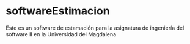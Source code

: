 # softwareEstimacion
Este es un software de estamación para la asignatura de ingeniería del software II en la Universidad del Magdalena

